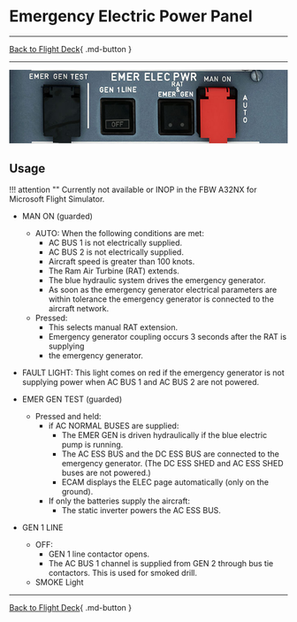 # Emergency Electric Power Panel

---

[Back to Flight Deck](../index.md){ .md-button }

---

![Emergency Electric Power Panel Panel](../../../assets/a32nx-briefing/overhead-panel/Emergency-electrical.jpg "Emergency Electric Power Panel")

## Usage

!!! attention ""
    Currently not available or INOP in the FBW A32NX for Microsoft Flight Simulator.

- MAN ON (guarded)
    - AUTO: When the following conditions are met:
        - AC BUS 1 is not electrically supplied.
        - AC BUS 2 is not electrically supplied.
        - Aircraft speed is greater than 100 knots.
        - The Ram Air Turbine (RAT) extends.
        - The blue hydraulic system drives the emergency generator.
        - As soon as the emergency generator electrical parameters are within tolerance the emergency generator is connected to the aircraft network.
    - Pressed:
        - This selects manual RAT extension.
        - Emergency generator coupling occurs 3 seconds after the RAT is supplying
        - the emergency generator.

- FAULT LIGHT: This light comes on red if the emergency generator is not supplying power when AC BUS 1 and AC BUS 2 are not powered.

- EMER GEN TEST (guarded)
    - Pressed and held:
        - if AC NORMAL BUSES are supplied:
            - The EMER GEN is driven hydraulically if the blue electric pump is running.
            - The AC ESS BUS and the DC ESS BUS are connected to the emergency generator. (The DC ESS SHED and AC ESS SHED buses are not powered.)
            - ECAM displays the ELEC page automatically (only on the ground).
        - If only the batteries supply the aircraft:
            - The static inverter powers the AC ESS BUS.

- GEN 1 LINE
    - OFF:
        - GEN 1 line contactor opens.
        - The AC BUS 1 channel is supplied from GEN 2 through bus tie contactors. This is used for smoked drill.
    - SMOKE Light


---

[Back to Flight Deck](../index.md){ .md-button }

